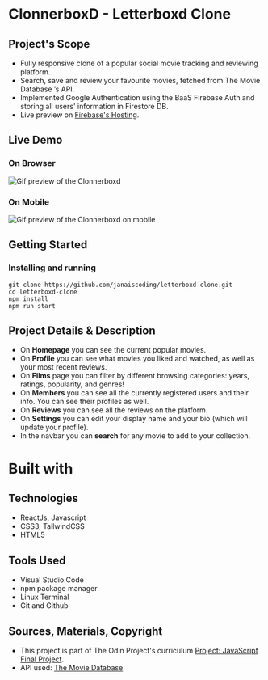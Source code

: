 # ClonnerboxD - Letterboxd Clone

## Project's Scope

- Fully responsive clone of a popular social movie tracking and reviewing platform.
- Search, save and review your favourite movies, fetched from The Movie Database ’s API.
- Implemented Google Authentication using the BaaS Firebase Auth and storing all users' information in Firestore DB.
- Live preview on [Firebase's Hosting](https://clonnerboxd.web.app/).

## Live Demo

### On Browser

![Gif preview of the Clonnerboxd]()

### On Mobile

![Gif preview of the Clonnerboxd on mobile]()

## Getting Started

### Installing and running

```
git clone https://github.com/janaiscoding/letterboxd-clone.git
cd letterboxd-clone
npm install
npm run start
```

## Project Details & Description

- On **Homepage** you can see the current popular movies. 
- On **Profile** you can see what movies you liked and watched, as well as your most recent reviews.
- On **Films** page you can filter by different browsing categories: years, ratings, popularity, and genres!
- On **Members** you can see all the currently registered users and their info. You can see their profiles as well. 
- On **Reviews** you can see all the reviews on the platform.
- On **Settings** you can edit your display name and your bio (which will update your profile).
- In the navbar you can **search** for any movie to add to your collection.

# Built with

## Technologies 

- ReactJs, Javascript
- CSS3, TailwindCSS
- HTML5

## Tools Used

- Visual Studio Code
- npm package manager
- Linux Terminal
- Git and Github

## Sources, Materials, Copyright

- This project is part of The Odin Project's curriculum [Project: JavaScript Final Project](https://www.theodinproject.com/lessons/node-path-javascript-javascript-final-project).
- API used: [The Movie Database](https://www.themoviedb.org/)
